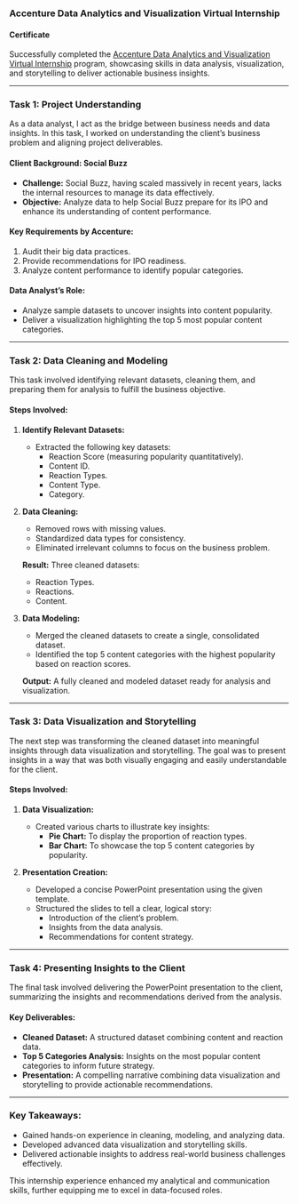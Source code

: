 ### **Accenture Data Analytics and Visualization Virtual Internship**

#### **Certificate**  
Successfully completed the [Accenture Data Analytics and Visualization Virtual Internship](https://forage-uploads-prod.s3.amazonaws.com/completion-certificates/T6kdcdKSTfg2aotxT/hzmoNKtzvAzXsEqx8_T6kdcdKSTfg2aotxT_SQGDnrwM5WzFRzJXZ_1731004596116_completion_certificate.pdf)
program, showcasing skills in data analysis, visualization, and storytelling to deliver actionable business insights.

---

### **Task 1: Project Understanding**

As a data analyst, I act as the bridge between business needs and data insights. In this task, I worked on understanding the client’s business problem and aligning project deliverables.

#### **Client Background: Social Buzz**
- **Challenge:** Social Buzz, having scaled massively in recent years, lacks the internal resources to manage its data effectively.  
- **Objective:** Analyze data to help Social Buzz prepare for its IPO and enhance its understanding of content performance.

#### **Key Requirements by Accenture:**
1. Audit their big data practices.  
2. Provide recommendations for IPO readiness.  
3. Analyze content performance to identify popular categories.

#### **Data Analyst’s Role:**
- Analyze sample datasets to uncover insights into content popularity.
- Deliver a visualization highlighting the top 5 most popular content categories.

---

### **Task 2: Data Cleaning and Modeling**

This task involved identifying relevant datasets, cleaning them, and preparing them for analysis to fulfill the business objective.

#### **Steps Involved:**

1. **Identify Relevant Datasets:**
   - Extracted the following key datasets:
     - Reaction Score (measuring popularity quantitatively).
     - Content ID.
     - Reaction Types.
     - Content Type.
     - Category.

2. **Data Cleaning:**
   - Removed rows with missing values.
   - Standardized data types for consistency.
   - Eliminated irrelevant columns to focus on the business problem.

   **Result:** Three cleaned datasets:
   - Reaction Types.
   - Reactions.
   - Content.

3. **Data Modeling:**
   - Merged the cleaned datasets to create a single, consolidated dataset.
   - Identified the top 5 content categories with the highest popularity based on reaction scores.

   **Output:** A fully cleaned and modeled dataset ready for analysis and visualization.

---

### **Task 3: Data Visualization and Storytelling**

The next step was transforming the cleaned dataset into meaningful insights through data visualization and storytelling. The goal was to present insights in a way that was both visually engaging and easily understandable for the client.

#### **Steps Involved:**

1. **Data Visualization:**
   - Created various charts to illustrate key insights:
     - **Pie Chart:** To display the proportion of reaction types.  
     - **Bar Chart:** To showcase the top 5 content categories by popularity.  

2. **Presentation Creation:**
   - Developed a concise PowerPoint presentation using the given template.
   - Structured the slides to tell a clear, logical story:
     - Introduction of the client’s problem.
     - Insights from the data analysis.
     - Recommendations for content strategy.

---

### **Task 4: Presenting Insights to the Client**

The final task involved delivering the PowerPoint presentation to the client, summarizing the insights and recommendations derived from the analysis.

#### **Key Deliverables:**
- **Cleaned Dataset:** A structured dataset combining content and reaction data.
- **Top 5 Categories Analysis:** Insights on the most popular content categories to inform future strategy.
- **Presentation:** A compelling narrative combining data visualization and storytelling to provide actionable recommendations.

---

### **Key Takeaways:**
- Gained hands-on experience in cleaning, modeling, and analyzing data.
- Developed advanced data visualization and storytelling skills.
- Delivered actionable insights to address real-world business challenges effectively.

This internship experience enhanced my analytical and communication skills, further equipping me to excel in data-focused roles.
